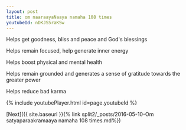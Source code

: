```yaml
---
layout: post
title: om naaraayaNaaya namaha 108 times
youtubeId: nDKJS5raKSw
---
```

 
 
Helps get goodness, bliss and peace and God's blessings
 
Helps remain focused, help generate inner energy 
 
Helps boost physical and mental health 
 
Helps remain grounded and generates a sense of gratitude towards the greater power 
 
Helps reduce bad karma
 
 
 
 


{% include youtubePlayer.html id=page.youtubeId %}
 
[Next]({{ site.baseurl }}{% link  split2/_posts/2016-05-10-Om satyaparaakramaaya namaha 108 times.md%})
 
